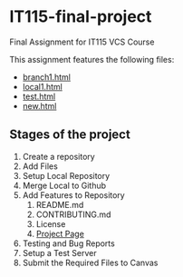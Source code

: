 # IT115-final-project
Final Assignment for IT115 VCS Course

This assignment features the following files:
- [branch1.html](https://github.com/sarahpettigrew/IT115-final-project/branch.html)
- [local1.html](https://github.com/sarahpettigrew/IT115-final-project/local1.html)
- [test.html](https://github.com/sarahpettigrew/IT115-final-project/test.html)
- [new.html](https://github.com/sarahpettigrew/IT115-final-project/new.html)

## Stages of the project
1. Create a repository
2. Add Files
3. Setup Local Repository
4. Merge Local to Github
5. Add Features to Repository
    1. README.md
    2. CONTRIBUTING.md
    3. License
    4. [Project Page](https://sarahpettigrew.github.io/IT115-final-project/)
6. Testing and Bug Reports
7. Setup a Test Server
8. Submit the Required Files to Canvas

